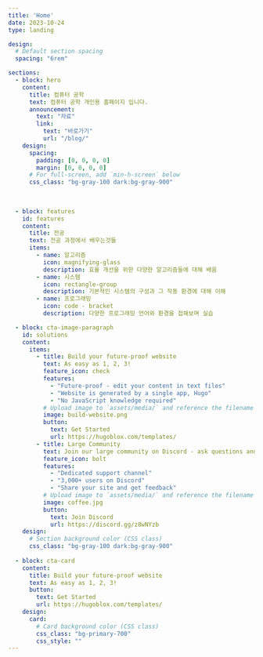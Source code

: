 ```yaml
---
title: 'Home'
date: 2023-10-24
type: landing

design:
  # Default section spacing
  spacing: "6rem"

sections:
  - block: hero
    content:
      title: 컴퓨터 공학
      text: 컴퓨터 공학 개인용 홈페이지 입니다.
      announcement:
        text: "자료"
        link:
          text: "바로가기"
          url: "/blog/"
    design:
      spacing:
        padding: [0, 0, 0, 0]
        margin: [0, 0, 0, 0]
      # For full-screen, add `min-h-screen` below
      css_class: "bg-gray-100 dark:bg-gray-900"
      
  
    
  - block: features
    id: features
    content:
      title: 전공
      text: 전공 과정에서 배우는것들
      items:
        - name: 알고리즘
          icon: magnifying-glass
          description: 효율 개선을 위한 다양한 알고리즘들에 대해 배움
        - name: 시스템
          icon: rectangle-group
          description: 기본적인 시스템의 구성과 그 작동 환경에 대해 이해
        - name: 프로그래밍
          icon: code - bracket
          description: 다양한 프로그래밍 언어와 환경을 접해보며 실습

  - block: cta-image-paragraph
    id: solutions
    content:
      items:
        - title: Build your future-proof website
          text: As easy as 1, 2, 3!
          feature_icon: check
          features:
            - "Future-proof - edit your content in text files"
            - "Website is generated by a single app, Hugo"
            - "No JavaScript knowledge required"
          # Upload image to `assets/media/` and reference the filename here
          image: build-website.png
          button:
            text: Get Started
            url: https://hugoblox.com/templates/
        - title: Large Community
          text: Join our large community on Discord - ask questions and get live responses
          feature_icon: bolt
          features:
            - "Dedicated support channel"
            - "3,000+ users on Discord"
            - "Share your site and get feedback"
          # Upload image to `assets/media/` and reference the filename here
          image: coffee.jpg
          button:
            text: Join Discord
            url: https://discord.gg/z8wNYzb
    design:
      # Section background color (CSS class)
      css_class: "bg-gray-100 dark:bg-gray-900"
  
  - block: cta-card
    content:
      title: Build your future-proof website
      text: As easy as 1, 2, 3!
      button:
        text: Get Started
        url: https://hugoblox.com/templates/
    design:
      card:
        # Card background color (CSS class)
        css_class: "bg-primary-700"
        css_style: ""
---
```

